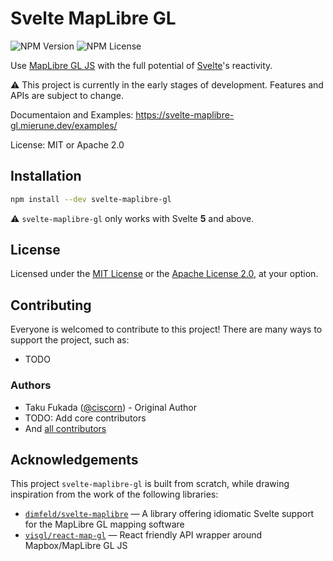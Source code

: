 # Svelte MapLibre GL

![NPM Version](https://img.shields.io/npm/v/svelte-maplibre-gl)
![NPM License](https://img.shields.io/npm/l/svelte-maplibre-gl?color=96C902)

Use [MapLibre GL JS](https://maplibre.org/maplibre-gl-js/docs/) with the full potential of [Svelte](https://svelte.dev/)'s reactivity.

⚠️ This project is currently in the early stages of development. Features and APIs are subject to change.

Documentaion and Examples: https://svelte-maplibre-gl.mierune.dev/examples/

License: MIT or Apache 2.0

## Installation

```bash
npm install --dev svelte-maplibre-gl
```

⚠ `svelte-maplibre-gl` only works with Svelte **5** and above.

## License

Licensed under the [MIT License](./LICENSE-MIT.txt) or the [Apache License 2.0](./LICENSE-APACHE.txt), at your option.

## Contributing

Everyone is welcomed to contribute to this project! There are many ways to support the project, such as:

- TODO

### Authors

- Taku Fukada ([@ciscorn](https://github.com/ciscorn/)) - Original Author
- TODO: Add core contributors
- And [all contributors](https://github.com/MIERUNE/svelte-maplibre-gl/graphs/contributors)

## Acknowledgements

This project `svelte-maplibre-gl` is built from scratch, while drawing inspiration from the work of the following libraries:

- [`dimfeld/svelte-maplibre`](https://github.com/dimfeld/svelte-maplibre) &mdash; A library offering idiomatic Svelte support for the MapLibre GL mapping software
- [`visgl/react-map-gl`](https://github.com/visgl/react-map-gl) &mdash; React friendly API wrapper around Mapbox/MapLibre GL JS
